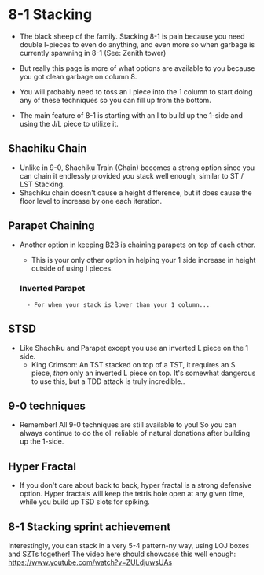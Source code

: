 # 8-1 Stacking
- The black sheep of the family. Stacking 8-1 is pain because you need double I-pieces to even do anything, and even more so when garbage is currently spawning in 8-1 (See: Zenith tower)
- But really this page is more of what options are available to you because you got clean garbage on column 8.

- You will probably need to toss an I piece into the 1 column to start doing any of these techniques so you can fill up from the bottom.
- The main feature of 8-1 is starting with an I to build up the 1-side and using the J/L piece to utilize it.

## Shachiku Chain
- Unlike in 9-0, Shachiku Train (Chain) becomes a strong option since you can chain it endlessly provided you stack well enough, similar to ST / LST Stacking.
- Shachiku chain doesn't cause a height difference, but it does cause the floor level to increase by one each iteration.

## Parapet Chaining
- Another option in keeping B2B is chaining parapets on top of each other.
    - This is your only other option in helping your 1 side increase in height outside of using I pieces.

    ### Inverted Parapet
        - For when your stack is lower than your 1 column...

## STSD
- Like Shachiku and Parapet except you use an inverted L piece on the 1 side.
    - King Crimson: An TST stacked on top of a TST, it requires an S piece, *then* only an inverted L piece on top. It's somewhat dangerous to use this, but a TDD attack is truly incredible..

## 9-0 techniques
- Remember! All 9-0 techniques are still available to you! So you can always continue to do the ol' reliable of natural donations after building up the 1-side.

## Hyper Fractal
- If you don't care about back to back, hyper fractal is a strong defensive option. Hyper fractals will keep the tetris hole open at any given time, while you build up TSD slots for spiking.

## 8-1 Stacking sprint achievement
Interestingly, you can stack in a very 5-4 pattern-ny way, using LOJ boxes and SZTs together! The video here should showcase this well enough:
https://www.youtube.com/watch?v=ZULdjuwsUAs